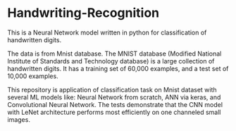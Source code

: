 # Handwriting-Recognition
This is a Neural Network model written in python for classification of handwritten digits. 

The data is from Mnist database. The MNIST database (Modified National Institute of Standards and Technology database) is a large collection of handwritten digits. It has a training set of 60,000 examples, and a test set of 10,000 examples. 

This repository is application of classification task on Mnist dataset with several ML models like: Neural Network from scratch, ANN via keras, and Convolutional Neural Network. The tests demonstrate that the CNN model with LeNet architecture performs most efficiently on one channeled small images.
